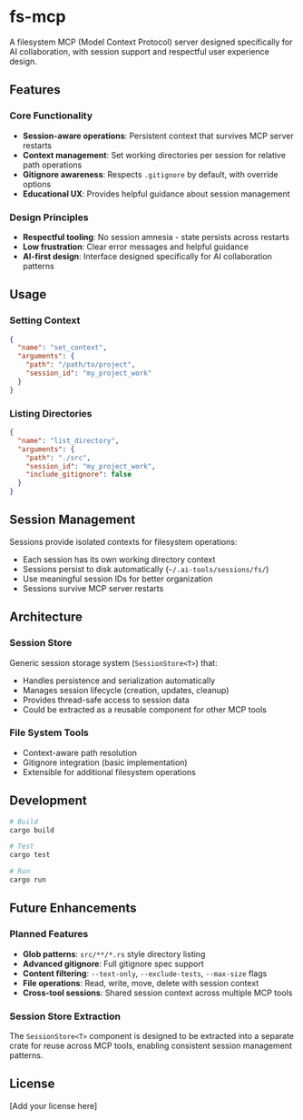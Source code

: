 # fs-mcp

A filesystem MCP (Model Context Protocol) server designed specifically for AI collaboration, with session support and respectful user experience design.

## Features

### Core Functionality
- **Session-aware operations**: Persistent context that survives MCP server restarts
- **Context management**: Set working directories per session for relative path operations
- **Gitignore awareness**: Respects `.gitignore` by default, with override options
- **Educational UX**: Provides helpful guidance about session management

### Design Principles
- **Respectful tooling**: No session amnesia - state persists across restarts
- **Low frustration**: Clear error messages and helpful guidance
- **AI-first design**: Interface designed specifically for AI collaboration patterns

## Usage

### Setting Context
```json
{
  "name": "set_context",
  "arguments": {
    "path": "/path/to/project",
    "session_id": "my_project_work"
  }
}
```

### Listing Directories
```json
{
  "name": "list_directory",
  "arguments": {
    "path": "./src",
    "session_id": "my_project_work",
    "include_gitignore": false
  }
}
```

## Session Management

Sessions provide isolated contexts for filesystem operations:
- Each session has its own working directory context
- Sessions persist to disk automatically (`~/.ai-tools/sessions/fs/`)
- Use meaningful session IDs for better organization
- Sessions survive MCP server restarts

## Architecture

### Session Store
Generic session storage system (`SessionStore<T>`) that:
- Handles persistence and serialization automatically
- Manages session lifecycle (creation, updates, cleanup)
- Provides thread-safe access to session data
- Could be extracted as a reusable component for other MCP tools

### File System Tools
- Context-aware path resolution
- Gitignore integration (basic implementation)
- Extensible for additional filesystem operations

## Development

```bash
# Build
cargo build

# Test
cargo test

# Run
cargo run
```

## Future Enhancements

### Planned Features
- **Glob patterns**: `src/**/*.rs` style directory listing
- **Advanced gitignore**: Full gitignore spec support
- **Content filtering**: `--text-only`, `--exclude-tests`, `--max-size` flags
- **File operations**: Read, write, move, delete with session context
- **Cross-tool sessions**: Shared session context across multiple MCP tools

### Session Store Extraction
The `SessionStore<T>` component is designed to be extracted into a separate crate for reuse across MCP tools, enabling consistent session management patterns.

## License

[Add your license here]
